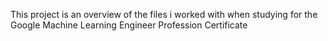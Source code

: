 This project is an overview of the files i worked with when studying for the Google Machine Learning Engineer Profession Certificate

